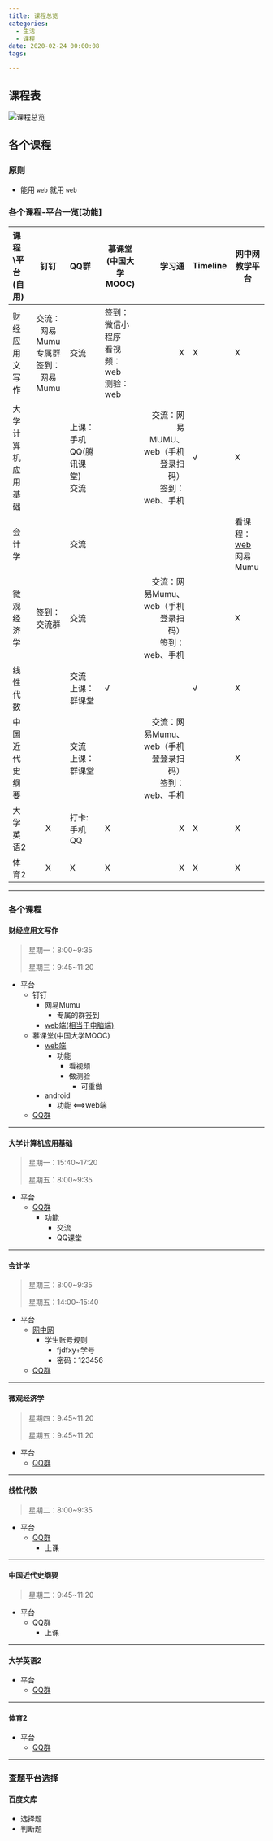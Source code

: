 ```yaml
---
title: 课程总览
categories:
  - 生活
  - 课程
date: 2020-02-24 00:00:08
tags:

---
```


## 课程表

![课程总览](/images/课程表.jpg)





## 各个课程

### 原则

- 能用 `web` 就用 `web`

### 各个课程-平台一览[功能]

| 课程\平台(自用) | 钉钉 | QQ群 | 慕课堂<br />(中国大学MOOC) | 学习通 | Timeline | 网中网教学平台 |
| :--------- | :--: | :--- | ---- | ---: | ---- | ---- |
| 财经应用文写作 | 交流：网易Mumu</br>专属群签到：网易Mumu | 交流 | 签到：微信小程序</br>看视频：web</br>测验：web | X | X | X |
| 大学计算机应用基础 |      | 上课：手机QQ(腾讯课堂)</br>交流 |      | 交流：网易MUMU、web（手机登录扫码）</br>签到：web、手机 | √ | X |
| 会计学 |      | 交流 |      |      |      | 看课程：[web](http://fjdfxy.edu.chinaacc.com)</br>网易Mumu |
| 微观经济学 | 签到：交流群 | 交流 |      | 交流：网易Mumu、web（手机登录扫码）</br>签到：web、手机 |      | X |
| 线性代数 |      | 交流</br>上课：群课堂 | √ |      | √ | X |
| 中国近代史纲要 |      | 交流</br>上课：群课堂 |      | 交流：网易Mumu、web（手机登登录扫码）</br>签到：web、手机 |      | X |
| 大学英语2 | X | 打卡: 手机QQ | X | X | X | X |
| 体育2 | X | X | X | X | X | X |



---



### 各个课程

#### 财经应用文写作

> 星期一：8:00~9:35
>
> 星期三：9:45~11:20

- 平台
  - 钉钉
    - 网易Mumu
      - 专属的群签到
    - [web端(相当于电脑端)](https://im.dingtalk.com/)
  - 慕课堂(中国大学MOOC)
    - [web端](https://www.icourse163.org/spoc/course/GDY412-1452505197)
      - 功能
        - 看视频
        - 做测验
          - 可重做
    - android
      - 功能 <==>web端
  - [QQ群](https://jq.qq.com/?_wv=1027&amp;k=51jYewe )

---



#### 大学计算机应用基础

> 星期一：15:40~17:20
>
> 星期五：8:00~9:35

- 平台
  - [QQ群](https://jq.qq.com/?_wv=1027&amp;k=5JB3pkv)
    - 功能
      - 交流
      - QQ课堂

---



#### 会计学

> 星期三：8:00~9:35
>
> 星期五：14:00~15:40

- 平台
  - [网中网](http://fjdfxy.edu.chinaacc.com)
    - 学生账号规则
      - fjdfxy+学号
      - 密码：123456
  - [QQ群](https://jq.qq.com/?_wv=1027&k=58OyInv)

---



#### 微观经济学

> 星期四：9:45~11:20
>
> 星期五：9:45~11:20

- 平台
  - [QQ群](https://jq.qq.com/?_wv=1027&k=5qcNch2)



---



#### 线性代数

> 星期二：8:00~9:35

- 平台
  - [QQ群](https://jq.qq.com/?_wv=1027&k=5FSv0QF)
    - 上课



---



#### 中国近代史纲要

> 星期二：9:45~11:20

- 平台
  - [QQ群](https://jq.qq.com/?_wv=1027&k=5XpJsFx)
    - 上课



---



#### 大学英语2

- 平台
  - [QQ群](https://jq.qq.com/?_wv=1027&k=56pK8d7)



---



#### 体育2

- 平台
  - [QQ群](https://jq.qq.com/?_wv=1027&k=57DgKRD)

---

### 查题平台选择

#### 百度文库

- 选择题
- 判断题








